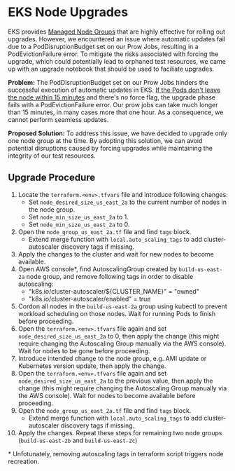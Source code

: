 # EKS Node Upgrades

EKS provides [Managed Node Groups](https://docs.aws.amazon.com/eks/latest/userguide/update-managed-node-group.html) that are highly effective for rolling out upgrades. However, we encountered an issue where automatic updates fail due to a PodDisruptionBudget set on our Prow Jobs, resulting in a PodEvictionFailure error. To mitigate the risks associated with forcing the upgrade, which could potentially lead to orphaned test resources, we came up with an upgrade notebook that should be used to faciliate upgrades.

**Problem:** The PodDisruptionBudget set on our Prow Jobs hinders the successful execution of automatic updates in EKS. [If the Pods don't leave the node within 15 minutes](https://docs.aws.amazon.com/eks/latest/userguide/managed-node-update-behavior.html#managed-node-update-upgrade) and there's no force flag, the upgrade phase fails with a PodEvictionFailure error. Our prow jobs can take much longer than 15 minutes, in many cases more that one hour. As a consequence, we cannot perform seamless updates.

**Proposed Solution:** To address this issue, we have decided to upgrade only one node group at the time. By adopting this solution, we can avoid potential disruptions caused by forcing upgrades while maintaining the integrity of our test resources.

## Upgrade Procedure

1. Locate the `terraform.<env>.tfvars` file and introduce following changes:
    - Set `node_desired_size_us_east_2a` to the current number of nodes in the node group.
    - Set `node_min_size_us_east_2a` to 1.
    - Set `node_min_size_us_east_2a` to 0.
2. Open the `node_group_us_east_2a.tf` file and find `tags` block.
    - Extend merge function with `local.auto_scaling_tags` to add cluster-autoscaler discovery tags if missing.
3. Apply the changes to the cluster and wait for new nodes to become available.
4. Open AWS console\*, find AutoscalingGroup created by `build-us-east-2a` node group, and remove following tags in order to disable autoscaling:
    - "k8s.io/cluster-autoscaler/${CLUSTER_NAME}" = "owned"
    - "k8s.io/cluster-autoscaler/enabled" = true
5. Cordon all nodes in the `build-us-east-2a` group using kubectl to prevent workload scheduling on those nodes. Wait for running Pods to finish before proceeding.
6. Open the `terraform.<env>.tfvars` file again and set `node_desired_size_us_east_2a` to 0, then apply the change (this might require changing the Autoscaling Group manually via the AWS console). Wait for nodes to be gone before proceeding.
7. Introduce intended change to the node group, e.g. AMI update or Kubernetes version update, then apply the change.
8. Open the `terraform.<env>.tfvars` file again and set `node_desired_size_us_east_2a` to the previous value, then apply the change (this might require changing the Autoscaling Group manually via the AWS console). Wait for nodes to become available before proceeding.
9. Open the `node_group_us_east_2a.tf` file and find `tags` block.
    - Extend merge function with `local.auto_scaling_tags` to add cluster-autoscaler discovery tags if missing.
13. Apply the changes. Repeat these steps for remaining two node groups (`build-us-east-2b` and `build-us-east-2c`)

\* Unfotunately, removing autoscaling tags in terraform script triggers node recreation.

